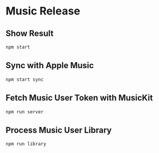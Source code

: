 # Music Release

## Show Result
```
npm start
```

## Sync with Apple Music
```
npm start sync
```

## Fetch Music User Token with MusicKit
```
npm run server
```

## Process Music User Library

```
npm run library
```
